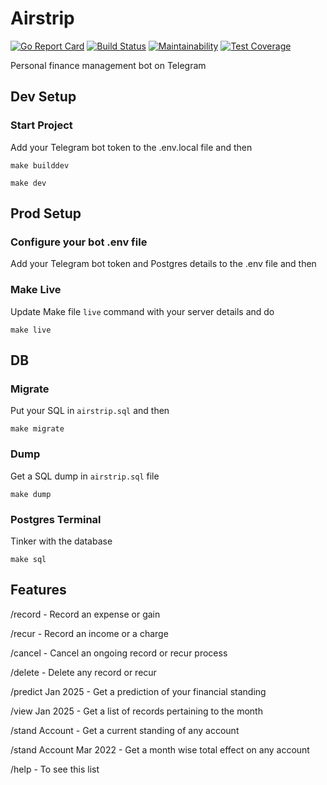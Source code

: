 # Airstrip
[![Go Report Card](https://goreportcard.com/badge/github.com/Donnie/Airstrip)](https://goreportcard.com/report/github.com/Donnie/Airstrip) [![Build Status](https://api.travis-ci.org/Donnie/Airstrip.svg?branch=master&status=passed)](https://travis-ci.org/github/Donnie/Airstrip) [![Maintainability](https://api.codeclimate.com/v1/badges/80f939bc59e3affb38ff/maintainability)](https://codeclimate.com/github/Donnie/Airstrip/maintainability) [![Test Coverage](https://api.codeclimate.com/v1/badges/80f939bc59e3affb38ff/test_coverage)](https://codeclimate.com/github/Donnie/Airstrip/test_coverage)

Personal finance management bot on Telegram

## Dev Setup

### Start Project
Add your Telegram bot token to the .env.local file and then

```make builddev```

```make dev```

## Prod Setup

### Configure your bot .env file
Add your Telegram bot token and Postgres details to the .env file and then

### Make Live
Update Make file `live` command with your server details and do

```make live```

## DB
### Migrate
Put your SQL in `airstrip.sql` and then

```make migrate```

### Dump
Get a SQL dump in `airstrip.sql` file

```make dump```

### Postgres Terminal
Tinker with the database

```make sql```

## Features
/record - Record an expense or gain

/recur - Record an income or a charge

/cancel - Cancel an ongoing record or recur process

/delete - Delete any record or recur

/predict Jan 2025 - Get a prediction of your financial standing

/view Jan 2025 - Get a list of records pertaining to the month

/stand Account - Get a current standing of any account

/stand Account Mar 2022 - Get a month wise total effect on any account

/help - To see this list
